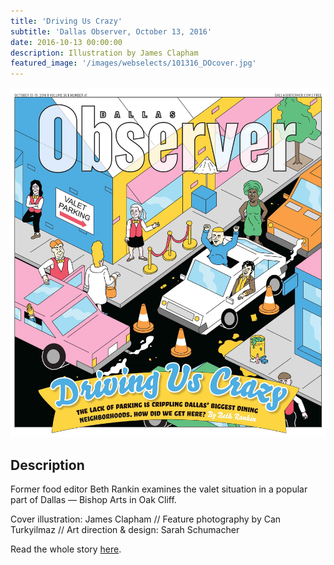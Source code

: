 ```yaml
---
title: 'Driving Us Crazy'
subtitle: 'Dallas Observer, October 13, 2016'
date: 2016-10-13 00:00:00
description: Illustration by James Clapham
featured_image: '/images/webselects/101316_DOcover.jpg'
---
```


![](/images/webselects/101316_DOcover.jpg)

## Description

Former food editor Beth Rankin examines the valet situation in a popular part of Dallas — Bishop Arts in Oak Cliff. 

Cover illustration: James Clapham  // Feature photography by Can Turkyilmaz // Art direction & design: Sarah Schumacher

Read the whole story [here](https://www.dallasobserver.com/restaurants/driving-us-crazy-parking-leads-to-headaches-in-dallas-biggest-dining-neighborhoods-8779800). 